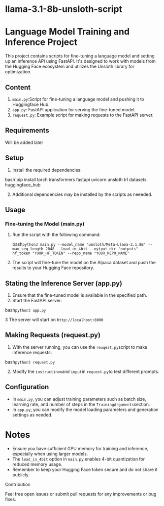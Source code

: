 # llama-3.1-8b-unsloth-script

# Language Model Training and Inference Project

This project contains scripts for fine-tuning a language model and setting up an inference API using FastAPI. It's designed to work with models from the Hugging Face ecosystem and utilizes the Unsloth library for optimization.

## Content

1. `main.py`:Script for fine-tuning a language model and pushing it to Huggingface Hub.
2. `app.py`: FastAPI application for serving the fine-tuned model.
3. `request.py`: Example script for making requests to the FastAPI server.

## Requirements

Will be added later

## Setup

1. Install the required dependencies:

bash`pip install torch transformers fastapi uvicorn unsloth trl datasets huggingface_hub

2. Additional dependencies may be installed by the scripts as neeeded.

## Usage 

### Fine-tuning the Model (main.py)

1. Run the script with the following command:

   bash```python3 main.py --model_name "unsloth/Meta-Llama-3.1.8B" --max_seq_length 2048 --load_in_4bit --oytput_dir "outputs" --hf_token "YOUR_HF_TOKEN" --repo_name "YOUR_REPO_NAME"```

2. The script will fine-tune the model on the Alpaca dataset and push the results to your Hugging Face repository.

## Stating the Inference Server (app.py)

1. Ensure that the fine-tuned model is available in the specified path.
2. Start the FastAPI server:

bash```python3 app.py```

3 The server will start on ```http://localhost:8000```

## Making Requests (request.py)

1. With the server running, you can use the `reuqest.py`script to make inference requests:

bash```python3 request.py```

2. Modify the `instructinon`and `input`in `request.py`to test different prompts.

## Configuration

* In `main.py`, you can adjust training parameters such as batch size, learning rate, and number of steps in the `TrainingArguments`section.
* In `app.py`, you can modify the model loading parameters and generation settings as needed.


# Notes

* Ensure you have sufficient GPU memory for training and inference, especially when using larger models.
* The `load_in_4bit` option in `main.py` enables 4-bit quantization for reduced memory usage.
* Remember to keep your Hugging Face token secure and do not share it publicly.

Contribution

Feel free open issues or submit pull requests for any improvements or bug fixes.
